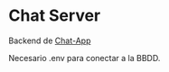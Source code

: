 # Chat Server

Backend de [Chat-App](https://github.com/alvarodr97/react-chat-app)

Necesario .env para conectar a la BBDD.
